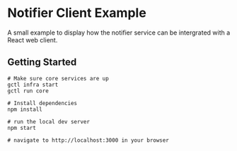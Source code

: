 # Notifier Client Example

A small example to display how the notifier service can be intergrated with a React web client.

## Getting Started

```shell
# Make sure core services are up
gctl infra start
gctl run core

# Install dependencies
npm install

# run the local dev server
npm start

# navigate to http://localhost:3000 in your browser
```

